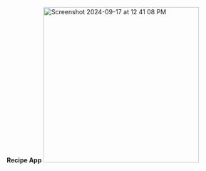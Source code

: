 **Recipe App**
<img width="349" alt="Screenshot 2024-09-17 at 12 41 08 PM" src="https://github.com/user-attachments/assets/e57aac30-fab6-4790-91c5-7cf27565ace8">

